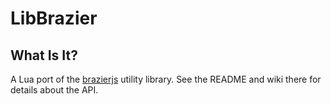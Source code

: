# LibBrazier

## What Is It?

A Lua port of the [brazierjs](https://github.com/NetLogo/Brazier) utility library.  See the README and wiki there for details about the API.
